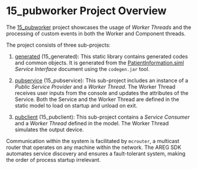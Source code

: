 # 15_pubworker Project Overview

The [15_pubworker](https://github.com/aregtech/areg-sdk/tree/master/examples/15_pubworker) project showcases the usage of *Worker Threads* and the processing of custom events in both the Worker and Component threads.

The project consists of three sub-projects:

1. [generated](https://github.com/aregtech/areg-sdk/tree/master/examples/15_generated/generated) (15_generated): This static library contains generated codes and common objects. It is generated from the [PatientInformation.siml](https://github.com/aregtech/areg-sdk/blob/master/examples/15_pubworker/res/PatientInformation.siml) *Service Interface* document using the `codegen.jar` tool.

2. [pubservice](https://github.com/aregtech/areg-sdk/tree/master/examples/15_pubworker/pubservice) (15_pubservice): This sub-project includes an instance of a *Public Service Provider* and a *Worker Thread*. The Worker Thread receives user inputs from the console and updates the attributes of the Service. Both the Service and the Worker Thread are defined in the static model to load on startup and unload on exit.

3. [pubclient](https://github.com/aregtech/areg-sdk/tree/master/examples/15_pubworker/pubclient) (15_pubclient): This sub-project contains a *Service Consumer* and a *Worker Thread* defined in the model. The Worker Thread simulates the output device.

Communication within the system is facilitated by `mcrouter`, a multicast router that operates on any machine within the network. The AREG SDK automates service discovery and ensures a fault-tolerant system, making the order of process startup irrelevant.

